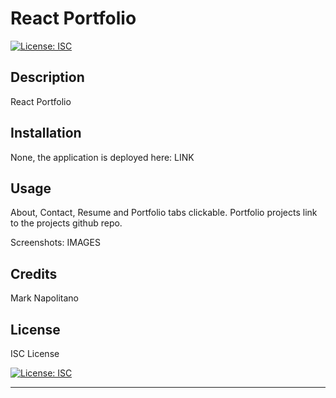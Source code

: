 # React Portfolio
[![License: ISC](https://img.shields.io/badge/License-ISC-blue.svg)](https://opensource.org/licenses/ISC)

## Description

React Portfolio

## Installation

None, the application is deployed here:
LINK

## Usage

About, Contact, Resume and Portfolio tabs clickable.
Portfolio projects link to the projects github repo.

Screenshots:
IMAGES

## Credits

Mark Napolitano

## License

ISC License

[![License: ISC](https://img.shields.io/badge/License-ISC-blue.svg)](https://opensource.org/licenses/ISC)

---